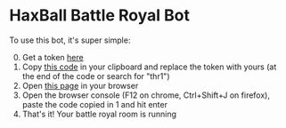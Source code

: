 # HaxBall Battle Royal Bot

To use this bot, it's super simple:

0. Get a token [here](https://www.haxball.com/headlesstoken)
1. Copy [this code](https://raw.githubusercontent.com/7PH/haxball-battle-royal/master/dist/bundle.js) in your clipboard and replace the token with yours (at the end of the code or search for "thr1")
2. Open [this page](https://html5.haxball.com/headless) in your browser
3. Open the browser console (F12 on chrome, Ctrl+Shift+J on firefox), paste the code copied in 1 and hit enter
4. That's it! Your battle royal room is running
